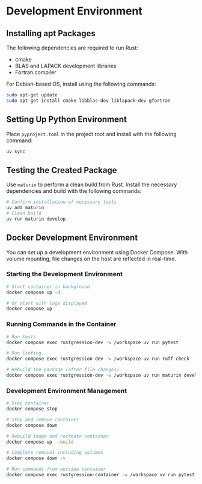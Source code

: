 # Development Environment

## Installing apt Packages

The following dependencies are required to run Rust:

- cmake
- BLAS and LAPACK development libraries
- Fortran compiler

For Debian-based OS, install using the following commands:

```bash
sudo apt-get update
sudo apt-get install cmake libblas-dev liblapack-dev gfortran
```

## Setting Up Python Environment

Place `pyproject.toml` in the project root and install with the following command:

```bash
uv sync
```

## Testing the Created Package

Use `maturin` to perform a clean build from Rust. Install the necessary dependencies and build with the following commands:

```bash
# Confirm installation of necessary tools
uv add maturin
# Clean build
uv run maturin develop
```

## Docker Development Environment

You can set up a development environment using Docker Compose. With volume mounting, file changes on the host are reflected in real-time.

### Starting the Development Environment

```bash
# Start container in background
docker compose up -d

# Or start with logs displayed
docker compose up
```

### Running Commands in the Container

```bash
# Run tests
docker compose exec rustgression-dev -w /workspace uv run pytest

# Run linting
docker compose exec rustgression-dev -w /workspace uv run ruff check

# Rebuild the package (after file changes)
docker compose exec rustgression-dev -w /workspace uv run maturin develop
```

### Development Environment Management

```bash
# Stop container
docker compose stop

# Stop and remove container
docker compose down

# Rebuild image and recreate container
docker compose up --build

# Complete removal including volumes
docker compose down -v

# Run commands from outside container
docker compose exec rustgression-container -w /workspace uv run pytest
```
